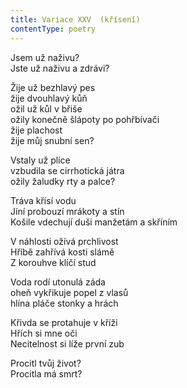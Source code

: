 ```yaml
---
title: Variace XXV  (křísení)
contentType: poetry
---
```


<section>

Jsem už naživu?  
Jste už naživu a zdrávi?

Žije už bezhlavý pes  
žije dvouhlavý kůň  
ožil už kůl v břiše  
ožily konečně šlápoty po pohřbívači  
žije plachost  
žije můj snubní sen?

Vstaly už plíce  
vzbudila se cirrhotická játra  
ožily žaludky rty a palce?

Tráva křísí vodu  
Jíní probouzí mrákoty a stín  
Košile vdechují duši manžetám a skříním

V náhlosti ožívá prchlivost  
Hříbě zahřívá kosti slámě  
Z korouhve klíčí stud

Voda rodí utonulá záda  
oheň vykřikuje popel z vlasů  
hlína pláče stonky a hrách

Křivda se protahuje v kříži  
Hřích si mne oči  
Necitelnost si líže první zub

Procitl tvůj život?  
Procitla má smrt?

</section>
